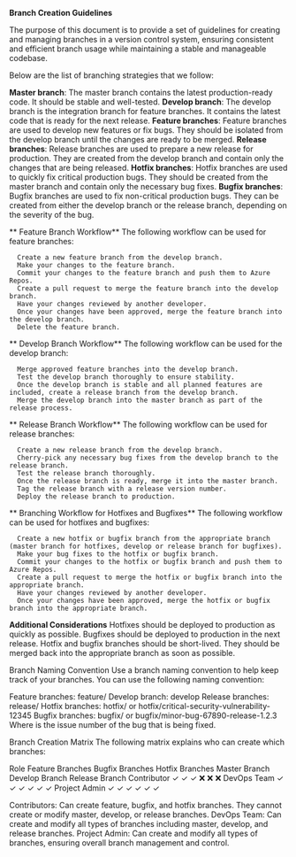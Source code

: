 **Branch Creation Guidelines**

   The purpose of this document is to provide a set of guidelines for creating and managing branches in a version control system, ensuring consistent and efficient branch usage while maintaining a stable and manageable codebase.

   Below are the list of branching strategies that we follow:

   **Master branch**: The master branch contains the latest production-ready code. It should be stable and well-tested.
   **Develop branch**: The develop branch is the integration branch for feature branches. It contains the latest code that is ready for the next release.
   **Feature branches**: Feature branches are used to develop new features or fix bugs. They should be isolated from the develop branch until the changes are ready to be merged.
   **Release branches**: Release branches are used to prepare a new release for production. They are created from the develop branch and contain only the changes that are being released.
   **Hotfix branches**: Hotfix branches are used to quickly fix critical production bugs. They should be created from the master branch and contain only the necessary bug fixes.
   **Bugfix branches**: Bugfix branches are used to fix non-critical production bugs. They can be created from either the develop branch or the release branch, depending on the severity of the bug.

  ** Feature Branch Workflow**
   The following workflow can be used for feature branches:
   
      Create a new feature branch from the develop branch.
      Make your changes to the feature branch.
      Commit your changes to the feature branch and push them to Azure Repos.
      Create a pull request to merge the feature branch into the develop branch.
      Have your changes reviewed by another developer.
      Once your changes have been approved, merge the feature branch into the develop branch.
      Delete the feature branch.

  ** Develop Branch Workflow**
   The following workflow can be used for the develop branch:

      Merge approved feature branches into the develop branch.
      Test the develop branch thoroughly to ensure stability.
      Once the develop branch is stable and all planned features are included, create a release branch from the develop branch.
      Merge the develop branch into the master branch as part of the release process.

**   Release Branch Workflow**
   The following workflow can be used for release branches:
   
      Create a new release branch from the develop branch.
      Cherry-pick any necessary bug fixes from the develop branch to the release branch.
      Test the release branch thoroughly.
      Once the release branch is ready, merge it into the master branch.
      Tag the release branch with a release version number.
      Deploy the release branch to production.

  ** Branching Workflow for Hotfixes and Bugfixes**
      The following workflow can be used for hotfixes and bugfixes:
      
      Create a new hotfix or bugfix branch from the appropriate branch (master branch for hotfixes, develop or release branch for bugfixes).
      Make your bug fixes to the hotfix or bugfix branch.
      Commit your changes to the hotfix or bugfix branch and push them to Azure Repos.
      Create a pull request to merge the hotfix or bugfix branch into the appropriate branch.
      Have your changes reviewed by another developer.
      Once your changes have been approved, merge the hotfix or bugfix branch into the appropriate branch.
**Additional Considerations**
   Hotfixes should be deployed to production as quickly as possible.
   Bugfixes should be deployed to production in the next release.
   Hotfix and bugfix branches should be short-lived. They should be merged back into the appropriate branch as soon as possible.

Branch Naming Convention
Use a branch naming convention to help keep track of your branches. You can use the following naming convention:

   Feature branches: feature/<feature-name>
   Develop branch: develop
   Release branches: release/<version-number>
   Hotfix branches: hotfix/<issue-number> or hotfix/critical-security-vulnerability-12345
   Bugfix branches: bugfix/<issue-number> or bugfix/minor-bug-67890-release-1.2.3
Where <issue-number> is the issue number of the bug that is being fixed.

Branch Creation Matrix
The following matrix explains who can create which branches:

Role	Feature Branches	Bugfix Branches	Hotfix Branches	Master Branch	Develop Branch	Release Branch
Contributor	✓	✓	✓	❌	❌	❌
DevOps Team	✓	✓	✓	✓	✓	✓
Project Admin	✓	✓	✓	✓	✓	✓

Contributors: Can create feature, bugfix, and hotfix branches. They cannot create or modify master, develop, or release branches.
DevOps Team: Can create and modify all types of branches including master, develop, and release branches.
Project Admin: Can create and modify all types of branches, ensuring overall branch management and control.
